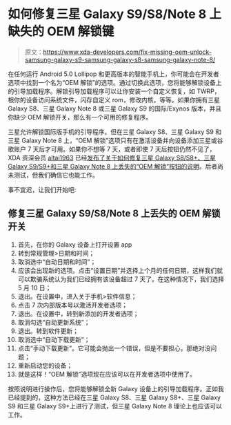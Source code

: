 # 如何修复三星 Galaxy S9/S8/Note 8 上缺失的 OEM 解锁键

> 原文：<https://www.xda-developers.com/fix-missing-oem-unlock-samsung-galaxy-s9-samsung-galaxy-s8-samsung-galaxy-note-8/>

在任何运行 Android 5.0 Lollipop 和更高版本的智能手机上，你可能会在开发者选项中找到一个名为“OEM 解锁”的选项。通过切换此选项，您将能够解锁设备上的引导加载程序。解锁引导加载程序可以让你安装一个自定义恢复，如 TWRP，根你的设备访问系统文件，闪存自定义 rom，修改内核，等等。如果你拥有三星 Galaxy S8、三星 Galaxy Note 8 或三星 Galaxy S9 的国际/Exynos 版本，并且你缺少 OEM 解锁开关，那么有一个可用的修复程序。

三星允许解锁国际版手机的引导程序。但在三星 Galaxy S8、三星 Galaxy S9 和三星 Galaxy Note 8 上，“OEM 解锁”选项只有在激活设备并向设备添加三星或谷歌账户 7 天后才可用。如果你不想等 7 天，或者即使 7 天后按钮仍然不见了，XDA 资深会员 [altai1963](https://forum.xda-developers.com/member.php?u=8161473) 已经[发布了关于如何修复三星 Galaxy S8/S8+、三星 Galaxy S9/S9+和三星 Galaxy Note 8 上丢失的“OEM 解锁”按钮的说明](https://forum.xda-developers.com/showpost.php?p=76888852&postcount=4)。后者尚未测试，但我们确信它也能工作。

事不宜迟，让我们开始吧:

## 修复三星 Galaxy S9/S8/Note 8 上丢失的 OEM 解锁开关

1.  首先，在你的 Galaxy 设备上打开设置 app
2.  转到常规管理>日期和时间；
3.  取消选中“自动日期和时间”；
4.  应该会出现新的选项。点击“设置日期”并选择上个月的任何日期，这样我们就可以欺骗系统认为我们已经拥有该设备超过 7 天了。在这种情况下，我们选择 5 月 10 日；
5.  退出。在设置中，进入关于手机>软件信息；
6.  点击 7 次内部版本号以激活开发者选项；
7.  退出。在设置中，转到新添加的开发者选项；
8.  取消勾选“自动更新系统”；
9.  退出。转到软件更新；
10.  取消选中“自动下载更新”；
11.  点击“手动下载更新”。它可能会抛出一个错误，但是不要担心，那绝对没问题；
12.  重新启动您的设备；
13.  就是这样！“OEM 解锁”选项现在应该可以在开发者选项中使用了。

按照说明进行操作后，您将能够解锁全新 Galaxy 设备上的引导加载程序。正如我已经提到的，这种方法已经在三星 Galaxy S8、三星 Galaxy S8+、三星 Galaxy S9 和三星 Galaxy S9+上进行了测试，但三星 Galaxy Note 8 理论上也应该可以工作。
